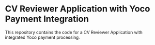# CV Reviewer Application with Yoco Payment Integration

This repository contains the code for a CV Reviewer Application with integrated Yoco payment processing.